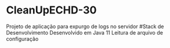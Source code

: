 # CleanUpECHD-30
Projeto de aplicação para expurgo de logs no servidor
#Stack de Desenvolvimento
Desenvolvido em Java 11
Leitura de arquivo de configuração
